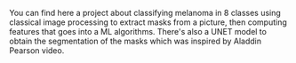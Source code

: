 You can find here a  project about classifying melanoma in 8 classes using classical image processing to extract masks from a picture, then computing features that goes into a ML algorithms. 
There's also a UNET model to obtain the segmentation of the masks which was inspired by Aladdin Pearson video. 
